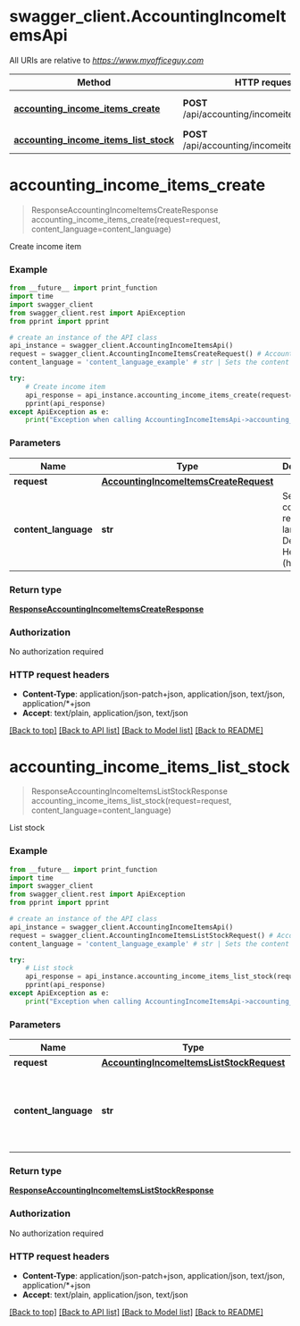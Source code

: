 # swagger_client.AccountingIncomeItemsApi

All URIs are relative to *https://www.myofficeguy.com*

Method | HTTP request | Description
------------- | ------------- | -------------
[**accounting_income_items_create**](AccountingIncomeItemsApi.md#accounting_income_items_create) | **POST** /api/accounting/incomeitems/create/ | Create income item
[**accounting_income_items_list_stock**](AccountingIncomeItemsApi.md#accounting_income_items_list_stock) | **POST** /api/accounting/incomeitems/liststock/ | List stock


# **accounting_income_items_create**
> ResponseAccountingIncomeItemsCreateResponse accounting_income_items_create(request=request, content_language=content_language)

Create income item

### Example
```python
from __future__ import print_function
import time
import swagger_client
from swagger_client.rest import ApiException
from pprint import pprint

# create an instance of the API class
api_instance = swagger_client.AccountingIncomeItemsApi()
request = swagger_client.AccountingIncomeItemsCreateRequest() # AccountingIncomeItemsCreateRequest |  (optional)
content_language = 'content_language_example' # str | Sets the content response language. Defaults to Hebrew (he). (optional)

try:
    # Create income item
    api_response = api_instance.accounting_income_items_create(request=request, content_language=content_language)
    pprint(api_response)
except ApiException as e:
    print("Exception when calling AccountingIncomeItemsApi->accounting_income_items_create: %s\n" % e)
```

### Parameters

Name | Type | Description  | Notes
------------- | ------------- | ------------- | -------------
 **request** | [**AccountingIncomeItemsCreateRequest**](AccountingIncomeItemsCreateRequest.md)|  | [optional] 
 **content_language** | **str**| Sets the content response language. Defaults to Hebrew (he). | [optional] 

### Return type

[**ResponseAccountingIncomeItemsCreateResponse**](ResponseAccountingIncomeItemsCreateResponse.md)

### Authorization

No authorization required

### HTTP request headers

 - **Content-Type**: application/json-patch+json, application/json, text/json, application/*+json
 - **Accept**: text/plain, application/json, text/json

[[Back to top]](#) [[Back to API list]](../README.md#documentation-for-api-endpoints) [[Back to Model list]](../README.md#documentation-for-models) [[Back to README]](../README.md)

# **accounting_income_items_list_stock**
> ResponseAccountingIncomeItemsListStockResponse accounting_income_items_list_stock(request=request, content_language=content_language)

List stock

### Example
```python
from __future__ import print_function
import time
import swagger_client
from swagger_client.rest import ApiException
from pprint import pprint

# create an instance of the API class
api_instance = swagger_client.AccountingIncomeItemsApi()
request = swagger_client.AccountingIncomeItemsListStockRequest() # AccountingIncomeItemsListStockRequest |  (optional)
content_language = 'content_language_example' # str | Sets the content response language. Defaults to Hebrew (he). (optional)

try:
    # List stock
    api_response = api_instance.accounting_income_items_list_stock(request=request, content_language=content_language)
    pprint(api_response)
except ApiException as e:
    print("Exception when calling AccountingIncomeItemsApi->accounting_income_items_list_stock: %s\n" % e)
```

### Parameters

Name | Type | Description  | Notes
------------- | ------------- | ------------- | -------------
 **request** | [**AccountingIncomeItemsListStockRequest**](AccountingIncomeItemsListStockRequest.md)|  | [optional] 
 **content_language** | **str**| Sets the content response language. Defaults to Hebrew (he). | [optional] 

### Return type

[**ResponseAccountingIncomeItemsListStockResponse**](ResponseAccountingIncomeItemsListStockResponse.md)

### Authorization

No authorization required

### HTTP request headers

 - **Content-Type**: application/json-patch+json, application/json, text/json, application/*+json
 - **Accept**: text/plain, application/json, text/json

[[Back to top]](#) [[Back to API list]](../README.md#documentation-for-api-endpoints) [[Back to Model list]](../README.md#documentation-for-models) [[Back to README]](../README.md)

